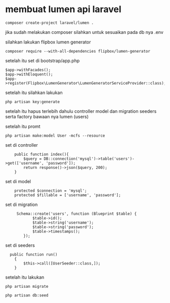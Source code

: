 # membuat lumen api laravel

```
composer create-project laravel/lumen .

```

jika sudah melakukan composer silahkan untuk sesuaikan pada db nya .env

silahkan lakukan flipbox lumen generator

```
composer require --with-all-dependencies flipbox/lumen-generator

```

setelah itu set di bootstrap/app.php

```
$app->withFacades();
$app->withEloquent();
$app->register(Flipbox\LumenGenerator\LumenGeneratorServiceProvider::class);

```

setelah itu silahkan lakukan

```
php artisan key:generate

```

setelah itu hapus terlebih dahulu controller model dan migration seeders serta factory bawaan nya lumen (users)

setelah itu promt

```
php artisan make:model User -mcfs --resource

```

set di controller

```
    public function index(){
        $query = DB::connection('mysql')->table('users')->get(['username', 'password']);
        return response()->json($query, 200);
    }

```

set di model

```
    protected $connection = 'mysql';
    protected $fillable = ['username', 'password'];

```

set di migration

```
     Schema::create('users', function (Blueprint $table) {
            $table->id();
            $table->string('username');
            $table->string('password');
            $table->timestamps();
        });

```

set di seeders

```
  public function run()
    {
        $this->call([UserSeeder::class,]);
    }

```

setelah itu lakukan

```
php artisan migrate

```

```
php artisan db:seed

```
